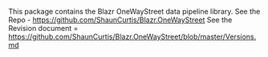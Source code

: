 This package contains the Blazr OneWayStreet data pipeline library.
See the Repo -  https://github.com/ShaunCurtis/Blazr.OneWayStreet
See the Revision document = https://github.com/ShaunCurtis/Blazr.OneWayStreet/blob/master/Versions.md
